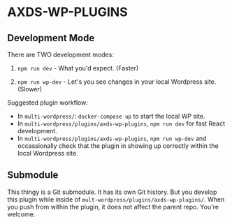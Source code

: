 # AXDS-WP-PLUGINS

## Development Mode

There are TWO development modes:

1. `npm run dev` - What you'd expect. (Faster)

2. `npm run wp-dev` - Let's you see changes in your local Wordpress site. (Slower)

Suggested plugin workflow:

- In `multi-wordpress/`: `docker-compose up` to start the local WP site.
- In `multi-wordpress/plugins/axds-wp-plugins`, `npm run dev` for fast React development.
- In `multi-wordpress/plugins/axds-wp-plugins`, `npm run wp-dev` and occassionally check that the plugin in showing up correctly within the local Wordpress site.

## Submodule

This thingy is a Git submodule. It has its own Git history. But you develop this plugin while inside of `mult-wordpress/plugins/axds-wp-plugins/`. When you push from within the plugin, it does not affect the parent repo. You're welcome.
